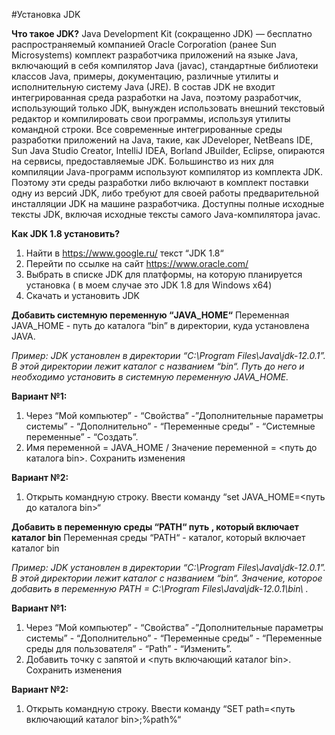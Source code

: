 #Установка JDK

**Что такое JDK?**
Java Development Kit (сокращенно JDK) — бесплатно распространяемый компанией Oracle Corporation (ранее Sun Microsystems) комплект разработчика приложений на языке Java, включающий в себя компилятор Java (javac), стандартные библиотеки классов Java, примеры, документацию, различные утилиты и исполнительную систему Java (JRE). В состав JDK не входит интегрированная среда разработки на Java, поэтому разработчик, использующий только JDK, вынужден использовать внешний текстовый редактор и компилировать свои программы, используя утилиты командной строки.
Все современные интегрированные среды разработки приложений на Java, такие, как JDeveloper, NetBeans IDE, Sun Java Studio Creator, IntelliJ IDEA, Borland JBuilder, Eclipse, опираются на сервисы, предоставляемые JDK. Большинство из них для компиляции Java-программ используют компилятор из комплекта JDK. Поэтому эти среды разработки либо включают в комплект поставки одну из версий JDK, либо требуют для своей работы предварительной инсталляции JDK на машине разработчика.
Доступны полные исходные тексты JDK, включая исходные тексты самого Java-компилятора javac.

 
**Как JDK 1.8 установить?**
1) Найти в https://www.google.ru/ текст “JDK 1.8“
2) Перейти по ссылке на сайт https://www.oracle.com/ 
3) Выбрать в списке JDK для платформы, на которую планируется установка ( в моем случае это JDK 1.8 для Windows x64) 
4) Скачать и установить JDK



**Добавить системную переменную “JAVA_HOME“**
Переменная JAVA_HOME - путь до каталога “bin” в директории, куда установлена JAVA.  
 
_Пример: JDK установлен в директории “C:\Program Files\Java\jdk-12.0.1”. В этой директории лежит каталог с названием “bin“. Путь до него и необходимо установить в системную переменную JAVA_HOME._

**Вариант №1:**

1) Через “Мой компьютер” - “Свойства” -”Дополнительные параметры системы” - “Дополнительно” - “Переменные среды” - “Системные переменные” - “Создать”. 
2) Имя переменной = JAVA_HOME / Значение переменной = <путь до каталога bin>. Сохранить изменения


 

**Вариант №2:**
1) Открыть командную строку. Ввести команду “set JAVA_HOME=<путь до каталога bin>“


**Добавить в переменную среды “PATH“ путь , который включает каталог bin**
Переменная среды “PATH“ - каталог, который включает каталог bin 

_Пример: JDK установлен в директории “C:\Program Files\Java\jdk-12.0.1”. В этой директории лежит каталог с названием “bin“. Значение, которое добавить в переменную PATH = C:\Program Files\Java\jdk-12.0.1\bin\ ._

**Вариант №1:**
1) Через “Мой компьютер” - “Свойства” -”Дополнительные параметры системы” - “Дополнительно” - “Переменные среды” - “Переменные среды для пользователя” - “Path” - “Изменить”. 
2) Добавить точку с запятой и <путь включающий каталог bin>. Сохранить изменения

**Вариант №2:**
1) Открыть командную строку. Ввести команду “SET path=<путь включающий каталог bin>;%path%“

